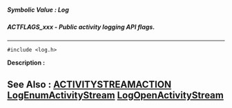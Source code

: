 ##### Symbolic Value : Log
##### ACTFLAGS_xxx - Public activity logging API flags.
---
```
#include <log.h>
```
**Description :**



**See Also :**
[ACTIVITYSTREAMACTION](/reference/Data/ACTIVITYSTREAMACTION)
[LogEnumActivityStream](/reference/Func/LogEnumActivityStream)
[LogOpenActivityStream](/reference/Func/LogOpenActivityStream)
---
